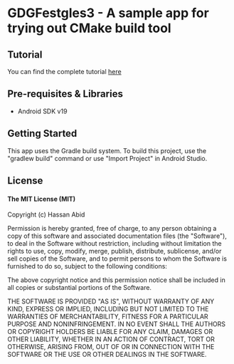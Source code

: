 GDGFestgles3 - A sample app for trying out CMake build tool
=====================================

Tutorial
---------------

You can find the complete tutorial [here](https://goo.gl/lzJ1MY)

Pre-requisites & Libraries
--------------

- Android SDK v19

Getting Started
---------------

This app uses the Gradle build system. To build this project, use the
"gradlew build" command or use "Import Project" in Android Studio.



License
-------

#### The MIT License (MIT)

Copyright (c) Hassan Abid

Permission is hereby granted, free of charge, to any person obtaining a copy of
this software and associated documentation files (the "Software"), to deal in
the Software without restriction, including without limitation the rights to
use, copy, modify, merge, publish, distribute, sublicense, and/or sell copies
of the Software, and to permit persons to whom the Software is furnished to do
so, subject to the following conditions:

The above copyright notice and this permission notice shall be included in all
copies or substantial portions of the Software.

THE SOFTWARE IS PROVIDED "AS IS", WITHOUT WARRANTY OF ANY KIND, EXPRESS OR
IMPLIED, INCLUDING BUT NOT LIMITED TO THE WARRANTIES OF MERCHANTABILITY,
FITNESS FOR A PARTICULAR PURPOSE AND NONINFRINGEMENT. IN NO EVENT SHALL THE
AUTHORS OR COPYRIGHT HOLDERS BE LIABLE FOR ANY CLAIM, DAMAGES OR OTHER
LIABILITY, WHETHER IN AN ACTION OF CONTRACT, TORT OR OTHERWISE, ARISING FROM,
OUT OF OR IN CONNECTION WITH THE SOFTWARE OR THE USE OR OTHER DEALINGS IN THE
SOFTWARE.
